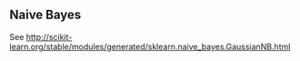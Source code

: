 Naive Bayes
-----------


See http://scikit-learn.org/stable/modules/generated/sklearn.naive_bayes.GaussianNB.html
